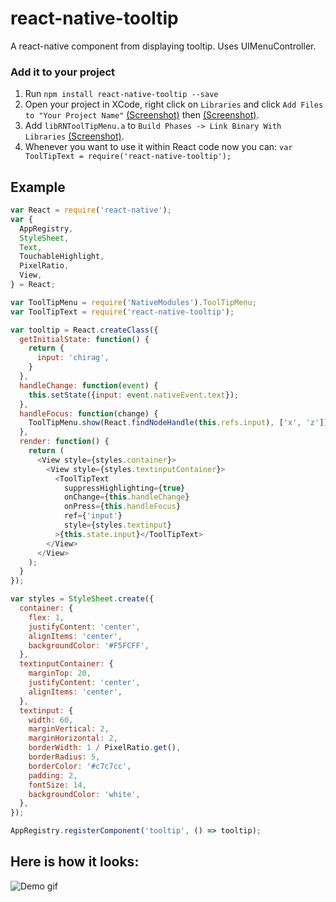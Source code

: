 # react-native-tooltip

A react-native component from displaying tooltip. Uses UIMenuController.

### Add it to your project

1. Run `npm install react-native-tooltip --save`
2. Open your project in XCode, right click on `Libraries` and click `Add
   Files to "Your Project Name"` [(Screenshot)](http://url.brentvatne.ca/jQp8) then [(Screenshot)](http://url.brentvatne.ca/1gqUD).
3. Add `libRNToolTipMenu.a` to `Build Phases -> Link Binary With Libraries`
   [(Screenshot)](http://url.brentvatne.ca/17Xfe).
4. Whenever you want to use it within React code now you can: `var ToolTipText = require('react-native-tooltip');`


## Example
```javascript
var React = require('react-native');
var {
  AppRegistry,
  StyleSheet,
  Text,
  TouchableHighlight,
  PixelRatio,
  View,
} = React;

var ToolTipMenu = require('NativeModules').ToolTipMenu;
var ToolTipText = require('react-native-tooltip');

var tooltip = React.createClass({
  getInitialState: function() {
    return {
      input: 'chirag',
    }
  },
  handleChange: function(event) {
    this.setState({input: event.nativeEvent.text});
  },
  handleFocus: function(change) {
    ToolTipMenu.show(React.findNodeHandle(this.refs.input), ['x', 'z']);
  },
  render: function() {
    return (
      <View style={styles.container}>
        <View style={styles.textinputContainer}>
          <ToolTipText
            suppressHighlighting={true}
            onChange={this.handleChange}
            onPress={this.handleFocus}
            ref={'input'}
            style={styles.textinput}
          >{this.state.input}</ToolTipText>
        </View>
      </View>
    );
  }
});

var styles = StyleSheet.create({
  container: {
    flex: 1,
    justifyContent: 'center',
    alignItems: 'center',
    backgroundColor: '#F5FCFF',
  },
  textinputContainer: {
    marginTop: 20,
    justifyContent: 'center',
    alignItems: 'center',
  },
  textinput: {
    width: 60,
    marginVertical: 2,
    marginHorizontal: 2,
    borderWidth: 1 / PixelRatio.get(),
    borderRadius: 5,
    borderColor: '#c7c7cc',
    padding: 2,
    fontSize: 14,
    backgroundColor: 'white',
  },
});

AppRegistry.registerComponent('tooltip', () => tooltip);
```

## Here is how it looks:
![Demo gif](https://github.com/chirag04/react-native-tooltip/blob/master/screenshot.png)
